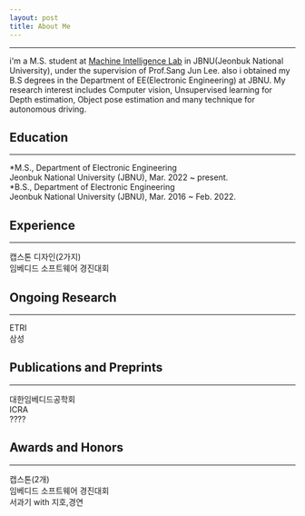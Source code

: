 ```yaml
---
layout: post
title: About Me
---
```

* * *
i'm a M.S. student at [Machine Intelligence Lab](https://sites.google.com/view/miljbnu) in JBNU(Jeonbuk National University), under the supervision of Prof.Sang Jun Lee. also i obtained my B.S degrees in the Department of EE(Electronic Engineering) at JBNU. My research interest includes Computer vision, Unsupervised learning for Depth estimation, Object pose estimation and many technique for autonomous driving.

## Education
* * *
*M.S., Department of Electronic Engineering  
  Jeonbuk National University (JBNU), Mar. 2022 ~ present.  
*B.S., Department of Electronic Engineering  
  Jeonbuk National University (JBNU), Mar. 2016 ~ Feb. 2022.  

## Experience
* * *
캡스톤 디자인(2가지)  
임베디드 소프트웨어 경진대회  

## Ongoing Research
* * *
ETRI  
삼성  

## Publications and Preprints
* * *
대한임베디드공학회  
ICRA  
????  

## Awards and Honors
* * *
캡스톤(2개)  
임베디드 소프트웨어 경진대회  
서과기 with 지호,경연  
